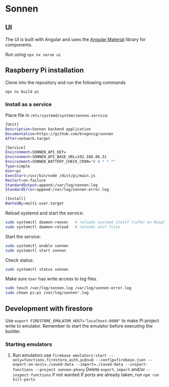 # Sonnen

## UI

The UI is built with Angular and uses the [Angular Material](https://material.angular.io/) library for components.

Run using `npx nx serve ui`

## Raspberry Pi installation

Clone into the repository and run the following commands

`npx nx build pi`

### Install as a service

Place file in `/etc/systemd/system/sonnen.service`:

```bash
[Unit]
Description=Sonnen backend application
Documentation=https://github.com/bregnvig/sonnen
After=network.target

[Service]
Environment=SONNEN_API_KEY=
Environment=SONNEN_API_BASE_URL=192.168.86.31
Environment=SONNEN_BATTERY_CHECK_CRON="0 4 * * *"
Type=simple
User=pi
ExecStart=/usr/bin/node /dist/pi/main.js
Restart=on-failure
StandardOutput=append:/var/log/sonnen.log
StandardError=append:/var/log/sonnen-error.log

[Install]
WantedBy=multi-user.target
``` 

Reload systemd and start the service:

```bash
sudo systemctl daemon-reexec   # reloads systemd itself (safer on Raspberry Pi)
sudo systemctl daemon-reload   # reloads unit files
``` 

Start the service:

```bash
sudo systemctl enable sonnen
sudo systemctl start sonnen
``` 

Check status:

```bash
sudo systemctl status sonnen
```

Make sure `User` has write access to log files.

```bash
sudo touch /var/log/sonnen.log /var/log/sonnen-error.log
sudo chown pi:pi /var/log/sonnen*.log
```

## Development with firestore 

Use `export FIRESTORE_EMULATOR_HOST="localhost:8080"` to make Pi project write to emulator. Remember to start the emulator before executing the builder.

### Starting emulators

1. Run emulators
   use `firebase emulators:start --only=functions,firestore,auth,pubsub --config=firebase.json --export-on-exit=./saved-data --import=./saved-data --inspect-functions --project sonnen-phony`
   Delete `export`, `import` and/or `--inspect-functions` if not wanted
   If ports are already taken, run `npm run kill-ports`

